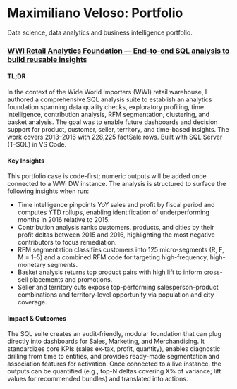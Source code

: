 # Maximiliano Veloso: Portfolio
Data science, data analytics and business intelligence portfolio.

### [WWI Retail Analytics Foundation — End-to-end SQL analysis to build reusable insights]([[https://github.com/maxiveloso/portfolio/blob/e510883b7e7c98a4699c2a3bdb8ed6d4e9ebec8e/data-analytics/SQL/WIWO-store/WIWO%20Case%20Study.sql](https://github.com/maxiveloso/portfolio/tree/dc06999e6c7f7132a98e8eadcd09f05bf765eed8/data-analytics/SQL/WIWO-store)]) 

#### TL;DR
In the context of the Wide World Importers (WWI) retail warehouse, I authored a comprehensive SQL analysis suite to establish an analytics foundation spanning data quality checks, exploratory profiling, time intelligence, contribution analysis, RFM segmentation, clustering, and basket analysis. The goal was to enable future dashboards and decision support for product, customer, seller, territory, and time-based insights. The work covers 2013–2016 with 228,225 factSale rows. Built with SQL Server (T-SQL) in VS Code.

#### Key Insights
This portfolio case is code-first; numeric outputs will be added once connected to a WWI DW instance. The analysis is structured to surface the following insights when run:
- Time intelligence pinpoints YoY sales and profit by fiscal period and computes YTD rollups, enabling identification of underperforming months in 2016 relative to 2015.
- Contribution analysis ranks customers, products, and cities by their profit deltas between 2015 and 2016, highlighting the most negative contributors to focus remediation.
- RFM segmentation classifies customers into 125 micro-segments (R, F, M = 1–5) and a combined RFM code for targeting high-frequency, high-monetary segments.
- Basket analysis returns top product pairs with high lift to inform cross-sell placements and promotions.
- Seller and territory cuts expose top-performing salesperson–product combinations and territory-level opportunity via population and city coverage.

#### Impact & Outcomes
The SQL suite creates an audit-friendly, modular foundation that can plug directly into dashboards for Sales, Marketing, and Merchandising. It standardizes core KPIs (sales ex-tax, profit, quantity), enables diagnostic drilling from time to entities, and provides ready-made segmentation and association features for activation. Once connected to a live instance, the outputs can be quantified (e.g., top-N deltas covering X% of variance; lift values for recommended bundles) and translated into actions.
